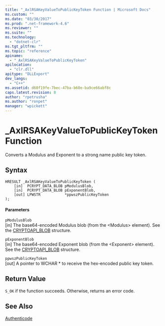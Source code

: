 ```yaml
---
title: "_AxlRSAKeyValueToPublicKeyToken Function | Microsoft Docs"
ms.custom: ""
ms.date: "03/30/2017"
ms.prod: ".net-framework-4.6"
ms.reviewer: ""
ms.suite: ""
ms.technology: 
  - "dotnet-clr"
ms.tgt_pltfrm: ""
ms.topic: "reference"
apiname: 
  - "_AxlRSAKeyValueToPublicKeyToken"
apilocation: 
  - "clr.dll"
apitype: "DLLExport"
dev_langs: 
  - "C++"
ms.assetid: d60f19fe-7bec-47ba-b60e-ba9ce66abf8c
caps.latest.revision: 8
author: "rpetrusha"
ms.author: "ronpet"
manager: "wpickett"
---
```

# _AxlRSAKeyValueToPublicKeyToken Function
Converts a Modulus and Exponent to a strong name public key token.  
  
## Syntax  
  
```  
HRESULT _AxlRSAKeyValueToPublicKeyToken (  
    [in]  PCRYPT_DATA_BLOB pModulusBlob,  
    [in]  PCRYPT_DATA_BLOB pExponentBlob,  
    [out] LPWSTR           *ppwszPublicKeyToken  
);  
```  
  
#### Parameters  
 `pModulusBlob`  
 [in] The base64-encoded Modulus blob (from the \<Modulus> element).  See the [CRYPTOAPI_BLOB](http://msdn.microsoft.com/library/windows/desktop/aa380238.aspx) structure.  
  
 `pExponentBlob`  
 [in] The base64-encoded Exponent blob (from the \<Exponent> element). See the [CRYPTOAPI_BLOB](http://msdn.microsoft.com/library/windows/desktop/aa380238.aspx) structure.  
  
 `ppwszPublicKeyToken`  
 [out] A pointer to WCHAR * to receive the hex-encoded public key token.  
  
## Return Value  
 `S_OK` if the function succeeds. Otherwise, returns an error code.  
  
## See Also  
 [Authenticode](../../../../docs/framework/unmanaged-api/authenticode/authenticode-unmanaged-api-reference.md)